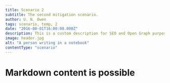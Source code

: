 ```yaml
---
title: Scenario 2
subtitle: The second mitigation scenario.
author: U. N. Owen
tags: scenario, temp, 2
date: "2016-08-01T16:00:00.000Z"
description: This is a custom description for SEO and Open Graph purposes, rather than the default generated excerpt. Simply add a description field to the frontmatter.
image: header.jpg
alt: "A person writing in a notebook" 
contentType: "scenario"
---
```


# Markdown content is possible